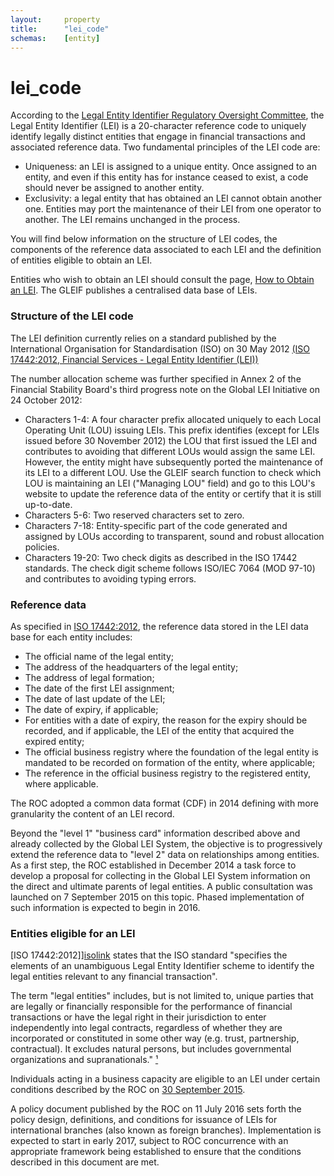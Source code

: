 ```yaml
---
layout:		property
title:		"lei_code"
schemas:	[entity]
---
```


# lei_code

According to the [Legal Entity Identifier Regulatory Oversight Committee][web], the Legal Entity Identifier (LEI) is a 20-character reference code to uniquely identify legally distinct entities that engage in financial transactions and associated reference data. Two fundamental principles of the LEI code are:

- Uniqueness: an LEI is assigned to a unique entity. Once assigned to an entity, and even if this entity has for instance ceased to exist, a code should never be assigned to another entity.
- Exclusivity: a legal entity that has obtained an LEI cannot obtain another one. Entities may port the maintenance of their LEI from one operator to another. The LEI remains unchanged in the process.

You will find below information on the structure of LEI codes, the components of the reference data associated to each LEI and the definition of entities eligible to obtain an LEI.

Entities who wish to obtain an LEI should consult the page, [How to Obtain an LEI][lei2]. The GLEIF publishes a centralised data base of LEIs. 

[web]: https://www.leiroc.org/lei.htm
[lei2]: https://staging.leiroc.org/lei/how.htm

### Structure of the LEI code

The LEI definition currently relies on a standard published by the International Organisation for Standardisation (ISO) on 30 May 2012 [(ISO 17442:2012, Financial Services - Legal Entity Identifier (LEI))][isolink]

The number allocation scheme was further specified in Annex 2 of the Financial Stability Board's third progress note on the Global LEI Initiative on 24 October 2012:

- Characters 1-4: A four character prefix allocated uniquely to each Local Operating Unit (LOU) issuing LEIs. This prefix identifies (except for LEIs issued before 30 November 2012) the LOU that first issued the LEI and contributes to avoiding that different LOUs would assign the same LEI. However, the entity might have subsequently ported the maintenance of its LEI to a different LOU. Use the GLEIF search function to check which LOU is maintaining an LEI ("Managing LOU" field) and go to this LOU's website to update the reference data of the entity or certify that it is still up-to-date.
- Characters 5-6: Two reserved characters set to zero.
- Characters 7-18: Entity-specific part of the code generated and assigned by LOUs according to transparent, sound and robust allocation policies.
- Characters 19-20: Two check digits as described in the ISO 17442 standards. The check digit scheme follows ISO/IEC 7064 (MOD 97-10) and contributes to avoiding typing errors.

[isolink]: http://www.iso.org/iso/catalogue_detail?csnumber=59771

### Reference data

As specified in [ISO 17442:2012][isolink], the reference data stored in the LEI data base for each entity includes:

- The official name of the legal entity;
- The address of the headquarters of the legal entity;
- The address of legal formation;
- The date of the first LEI assignment;
- The date of last update of the LEI;
- The date of expiry, if applicable;
- For entities with a date of expiry, the reason for the expiry should be recorded, and if applicable, the LEI of the entity that acquired the expired entity;
- The official business registry where the foundation of the legal entity is mandated to be recorded on formation of the entity, where applicable;
- The reference in the official business registry to the registered entity, where applicable.

The ROC adopted a common data format (CDF) in 2014 defining with more granularity the content of an LEI record.

Beyond the "level 1" "business card" information described above and already collected by the Global LEI System, the objective is to progressively extend the reference data to "level 2" data on relationships among entities. As a first step, the ROC established in December 2014 a task force to develop a proposal for collecting in the Global LEI System information on the direct and ultimate parents of legal entities. A public consultation was launched on 7 September 2015 on this topic. Phased implementation of such information is expected to begin in 2016.

### Entities eligible for an LEI

[ISO 17442:2012]][isolink] states that the ISO standard "specifies the elements of an unambiguous Legal Entity Identifier scheme to identify the legal entities relevant to any financial transaction".

The term "legal entities" includes, but is not limited to, unique parties that are legally or financially responsible for the performance of financial transactions or have the legal right in their jurisdiction to enter independently into legal contracts, regardless of whether they are incorporated or constituted in some other way (e.g. trust, partnership, contractual). It excludes natural persons, but includes governmental organizations and supranationals." [¹](http://www.iso.org/iso/catalogue_detail?csnumber=59771)

Individuals acting in a business capacity are eligible to an LEI under certain conditions described by the ROC on [30 September 2015][leiroc].

A policy document published by the ROC on 11 July 2016 sets forth the policy design, definitions, and conditions for issuance of LEIs for international branches (also known as foreign branches). Implementation is expected to start in early 2017, subject to ROC concurrence with an appropriate framework being established to ensure that the conditions described in this document are met.

[leiroc]: https://www.leiroc.org/publications/gls/lou_20150930-1.pdf

